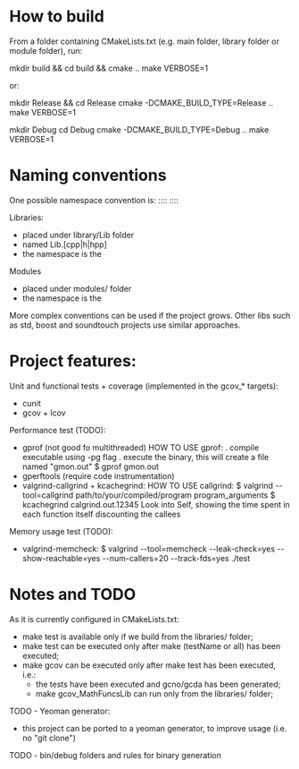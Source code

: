 # How to build

From a folder containing CMakeLists.txt (e.g. main folder, library folder or module folder), run:

  mkdir build && cd build && cmake ..
  make VERBOSE=1

or:

  mkdir Release && cd Release
  cmake -DCMAKE_BUILD_TYPE=Release ..
  make VERBOSE=1

  mkdir Debug
  cd Debug
  cmake -DCMAKE_BUILD_TYPE=Debug ..
  make VERBOSE=1

# Naming conventions

One possible namespace convention is:
  <project>::<module>::<class>
  <project>::<library>::<class>

Libraries:
- placed under library/<SomeThing>Lib folder
- named <SomeThing>Lib.[cpp|h|hpp]
- the namespace is the <something>

Modules
- placed under modules/<SomeThing> folder
- the namespace is the <something>

More complex conventions can be used if the project grows.
Other libs such as std, boost and soundtouch projects use similar approaches.

# Project features:

Unit and functional tests + coverage (implemented in the gcov_* targets):

- cunit
- gcov + lcov

Performance test (TODO):

- gprof (not good fo multithreaded)
  HOW TO USE gprof:
  . compile executable using -pg flag
  . execute the binary, this will create a file named "gmon.out"
  $ gprof <binaryName> gmon.out
- gperftools (require code instrumentation)
- valgrind-callgrind + kcachegrind:
  HOW TO USE callgrind:
  $ valgrind --tool=callgrind path/to/your/compiled/program program_arguments
  $ kcachegrind calgrind.out.12345
  Look into Self, showing the time spent in each function itself discounting the callees

Memory usage test (TODO):

- valgrind-memcheck:
  $ valgrind --tool=memcheck --leak-check=yes --show-reachable=yes --num-callers=20 --track-fds=yes ./test

# Notes and TODO

As it is currently configured in CMakeLists.txt:
- make test is available only if we build from the libraries/<libName> folder;
- make test can be executed only after make (testName or all) has been executed;
- make gcov can be executed only after make test has been executed, i.e.:
  * the tests have been executed and gcno/gcda has been generated;
  * make gcov_MathFuncsLib can run only from the libraries/<libName> folder;

TODO - Yeoman generator:
- this project can be ported to a yeoman generator, to improve usage (i.e. no "git clone")

TODO - bin/debug folders and rules for binary generation